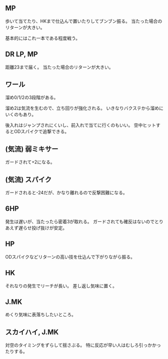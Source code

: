 ## MP

歩いて当てたり、HKまで仕込んで置いたりしてブンブン振る。
当たった場合のリターンが大きい。

基本的にはこれ一本である程度戦う。

## DR LP, MP

距離23まで届く。
当たった場合のリターンが大きい。

## ワール

溜め0/1/2の3段階がある。

溜め2は気流を生むので、立ち回りが強化される。
いきなりバクステから溜めにいくのもあり。

後入れはジャンプされにくいし、前入れで当てに行くのもいい。
空中ヒットするとODスパイクで追撃できる。

## (気流) 弱ミキサー

ガードされて+2になる。

## (気流) スパイク

ガードされると-24だが、かなり離れるので反撃困難になる。

## 6HP

発生は遅いが、当たったら密着3が取れる。
ガードされても確反はないのでとりあえず遅らせ投げ抜けが安定。

## HP

ODスパイクなどリターンの高い技を仕込んで下がりながら振る。

## HK

それなりの発生でリーチが長い。
差し返し気味に置く。

## J.MK

めくり気味に表落ちしたいところ。

## スカイハイ, J.MK

対空のタイミングをずらして揺さぶる。
特に反応が早い人はむしろ引っかかったりする。
